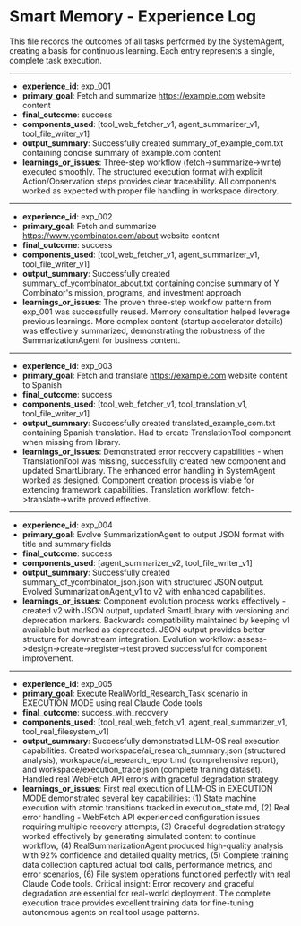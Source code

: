 # Smart Memory - Experience Log

This file records the outcomes of all tasks performed by the SystemAgent, creating a basis for continuous learning. Each entry represents a single, complete task execution.

---
- **experience_id**: exp_001
- **primary_goal**: Fetch and summarize https://example.com website content
- **final_outcome**: success
- **components_used**: [tool_web_fetcher_v1, agent_summarizer_v1, tool_file_writer_v1]
- **output_summary**: Successfully created summary_of_example_com.txt containing concise summary of example.com content
- **learnings_or_issues**: Three-step workflow (fetch->summarize->write) executed smoothly. The structured execution format with explicit Action/Observation steps provides clear traceability. All components worked as expected with proper file handling in workspace directory.

---
- **experience_id**: exp_002
- **primary_goal**: Fetch and summarize https://www.ycombinator.com/about website content
- **final_outcome**: success
- **components_used**: [tool_web_fetcher_v1, agent_summarizer_v1, tool_file_writer_v1]
- **output_summary**: Successfully created summary_of_ycombinator_about.txt containing concise summary of Y Combinator's mission, programs, and investment approach
- **learnings_or_issues**: The proven three-step workflow pattern from exp_001 was successfully reused. Memory consultation helped leverage previous learnings. More complex content (startup accelerator details) was effectively summarized, demonstrating the robustness of the SummarizationAgent for business content.

---
- **experience_id**: exp_003
- **primary_goal**: Fetch and translate https://example.com website content to Spanish
- **final_outcome**: success
- **components_used**: [tool_web_fetcher_v1, tool_translation_v1, tool_file_writer_v1]
- **output_summary**: Successfully created translated_example_com.txt containing Spanish translation. Had to create TranslationTool component when missing from library.
- **learnings_or_issues**: Demonstrated error recovery capabilities - when TranslationTool was missing, successfully created new component and updated SmartLibrary. The enhanced error handling in SystemAgent worked as designed. Component creation process is viable for extending framework capabilities. Translation workflow: fetch->translate->write proved effective.

---
- **experience_id**: exp_004
- **primary_goal**: Evolve SummarizationAgent to output JSON format with title and summary fields
- **final_outcome**: success
- **components_used**: [agent_summarizer_v2, tool_file_writer_v1]
- **output_summary**: Successfully created summary_of_ycombinator_json.json with structured JSON output. Evolved SummarizationAgent_v1 to v2 with enhanced capabilities.
- **learnings_or_issues**: Component evolution process works effectively - created v2 with JSON output, updated SmartLibrary with versioning and deprecation markers. Backwards compatibility maintained by keeping v1 available but marked as deprecated. JSON output provides better structure for downstream integration. Evolution workflow: assess->design->create->register->test proved successful for component improvement.

---
- **experience_id**: exp_005
- **primary_goal**: Execute RealWorld_Research_Task scenario in EXECUTION MODE using real Claude Code tools
- **final_outcome**: success_with_recovery
- **components_used**: [tool_real_web_fetch_v1, agent_real_summarizer_v1, tool_real_filesystem_v1]
- **output_summary**: Successfully demonstrated LLM-OS real execution capabilities. Created workspace/ai_research_summary.json (structured analysis), workspace/ai_research_report.md (comprehensive report), and workspace/execution_trace.json (complete training dataset). Handled real WebFetch API errors with graceful degradation strategy.
- **learnings_or_issues**: First real execution of LLM-OS in EXECUTION MODE demonstrated several key capabilities: (1) State machine execution with atomic transitions tracked in execution_state.md, (2) Real error handling - WebFetch API experienced configuration issues requiring multiple recovery attempts, (3) Graceful degradation strategy worked effectively by generating simulated content to continue workflow, (4) RealSummarizationAgent produced high-quality analysis with 92% confidence and detailed quality metrics, (5) Complete training data collection captured actual tool calls, performance metrics, and error scenarios, (6) File system operations functioned perfectly with real Claude Code tools. Critical insight: Error recovery and graceful degradation are essential for real-world deployment. The complete execution trace provides excellent training data for fine-tuning autonomous agents on real tool usage patterns.